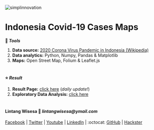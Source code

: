 ![simplinnovation](https://4.bp.blogspot.com/-f7YxPyqHAzY/WJ6VnkvE0SI/AAAAAAAADTQ/0tDQPTrVrtMAFT-q-1-3ktUQT5Il9FGdQCLcB/s350/simpLINnovation1a.png)

# Indonesia Covid-19 Cases Maps

__🔧 *Tools*__

1. __Data source:__ [2020 Corona Virus Pandemic in Indonesia (Wikipedia)](https://en.wikipedia.org/wiki/2020_coronavirus_pandemic_in_Indonesia)
2. __Data analytics:__ Python, Numpy, Pandas & Matplotlib
3. __Maps:__ Open Street Map, Folium & Leaflet.js

#

__⭐ *Result*__

1. __Result Page:__ [click here](https://lintangwisesa.github.io/Indonesia-Covid19-Maps/) (_daily update!_)
2. __Exploratory Data Analysis:__ [click here](https://github.com/LintangWisesa/Indonesia-Covid19-Maps/blob/master/0_eda.ipynb)

#

#### Lintang Wisesa :love_letter: _lintangwisesa@ymail.com_

[Facebook](https://www.facebook.com/lintangbagus) | 
[Twitter](https://twitter.com/Lintang_Wisesa) |
[Youtube](https://www.youtube.com/user/lintangbagus) |
[LinkedIn](https://www.linkedin.com/in/lintangwisesa/) | 
:octocat: [GitHub](https://github.com/LintangWisesa) |
[Hackster](https://www.hackster.io/lintangwisesa)